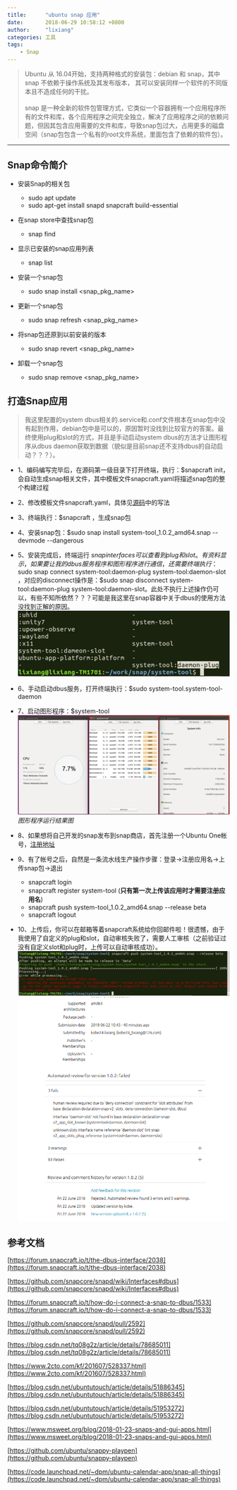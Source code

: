 ```yaml
---
title:      "ubuntu snap 应用"
date:       2018-06-29 10:58:12 +0800
author:     "lixiang"
categories: 工具
tags:
    - Snap
---
```


> Ubuntu 从 16.04开始，支持两种格式的安装包：debian 和 snap，其中 snap 不依赖于操作系统及其发布版本， 其可以安装同样一个软件的不同版本且不造成任何的干扰。<br><br>
> snap 是一种全新的软件包管理方式，它类似一个容器拥有一个应用程序所有的文件和库，各个应用程序之间完全独立，解决了应用程序之间的依赖问题，但因其包含应用需要的文件和库，导致snap包过大，占用更多的磁盘空间（snap包包含一个私有的root文件系统，里面包含了依赖的软件包）。

---

## Snap命令简介

- 安装Snap的相关包
    - sudo apt update
    - sudo apt-get install snapd snapcraft build-essential

- 在snap store中查找snap包
    - snap find

- 显示已安装的snap应用列表
    - snap list

- 安装一个snap包
    - sudo snap install <snap_pkg_name>

- 更新一个snap包
    - sudo snap refresh <snap_pkg_name>

- 将snap包还原到以前安装的版本
    - sudo snap revert <snap_pkg_name>

- 卸载一个snap包
    - sudo snap remove <snap_pkg_name>

## 打造Snap应用

> 我这里配置的system dbus相关的.service和.conf文件根本在snap包中没有起到作用，debian包中是可以的，原因暂时没找到比较官方的答案。最终使用plug和slot的方式，并且是手动启动system dbus的方法才让图形程序从dbus daemon获取到数据（貌似是目前snap还不支持dbus的自动启动？？？）。

- 1、编码编写完毕后，在源码第一级目录下打开终端，执行：$snapcraft init，会自动生成snap相关文件，其中模板文件snapcraft.yaml将描述snap包的整个构建过程

- 2、修改模板文件snapcraft.yaml，具体见[源码][1]中的写法

- 3、终端执行：$snapcraft ，生成snap包

- 4、安装snap包：$sudo snap install system-tool_1.0.2_amd64.snap --devmode --dangerous

- 5、安装完成后，终端运行 $snap interfaces 可以查看到plug和slot。有资料显示，如果要让我的dbus服务程序和图形程序进行通信，还需要终端执行：$sudo snap connect system-tool:daemon-plug system-tool:daemon-slot ，对应的disconnect操作是：$sudo snap disconnect system-tool:daemon-plug system-tool:daemon-slot。此处不执行上述操作仍可以，有些不知所依然？？？可能是我这里在snap容器中关于dbus的使用方法没找到正解的原因。
![](2018-06-29-snap-qt-dbus/01.png)

- 6、手动启动dbus服务，打开终端执行：$sudo system-tool.system-tool-daemon

- 7、启动图形程序：$system-tool
![](2018-06-29-snap-qt-dbus/02.png)
*图形程序运行结果图*

- 8、如果想将自己开发的snap发布到snap商店，首先注册一个Ubuntu One帐号，[注册地址][2]

- 9、有了帐号之后，自然是一条流水线生产操作步骤：登录->注册应用名->上传snap包->退出

    - snapcraft login
    - snapcraft register system-tool  (**只有第一次上传该应用时才需要注册应用名**)
    - snapcraft push system-tool_1.0.2_amd64.snap --release beta
    - snapcraft logout

- 10、上传后，你可以在邮箱等着snapcraft系统给你回邮件啦！很遗憾，由于我使用了自定义的plug和slot，自动审核失败了，需要人工审核（之前验证过没有自定义slot和plug时，上传可以自动审核成功）。
![](2018-06-29-snap-qt-dbus/03.png)
![](2018-06-29-snap-qt-dbus/04.png)

## 参考文档

[https://forum.snapcraft.io/t/the-dbus-interface/2038](https://forum.snapcraft.io/t/the-dbus-interface/2038)

[https://github.com/snapcore/snapd/wiki/Interfaces#dbus](https://github.com/snapcore/snapd/wiki/Interfaces#dbus)

[https://forum.snapcraft.io/t/how-do-i-connect-a-snap-to-dbus/1533](https://forum.snapcraft.io/t/how-do-i-connect-a-snap-to-dbus/1533)

[https://github.com/snapcore/snapd/pull/2592](https://github.com/snapcore/snapd/pull/2592)

[https://blog.csdn.net/tq08g2z/article/details/78685011](https://blog.csdn.net/tq08g2z/article/details/78685011)

[https://www.2cto.com/kf/201607/528337.html](https://www.2cto.com/kf/201607/528337.html)

[https://blog.csdn.net/ubuntutouch/article/details/51886345](https://blog.csdn.net/ubuntutouch/article/details/51886345)

[https://blog.csdn.net/ubuntutouch/article/details/51953272](https://blog.csdn.net/ubuntutouch/article/details/51953272)

[https://www.msweet.org/blog/2018-01-23-snaps-and-gui-apps.html](https://www.msweet.org/blog/2018-01-23-snaps-and-gui-apps.html)

[https://github.com/ubuntu/snappy-playpen](https://github.com/ubuntu/snappy-playpen)

[https://code.launchpad.net/~dpm/ubuntu-calendar-app/snap-all-things](https://code.launchpad.net/~dpm/ubuntu-calendar-app/snap-all-things)

[1]: https://github.com/eightplus/system-tool
[2]: https://dashboard.snapcraft.io/openid/login

